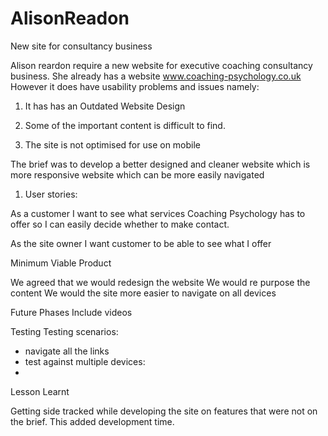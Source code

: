 # AlisonReadon
New site for consultancy business

Alison reardon require a new website for executive coaching consultancy business.   She already has a website www.coaching-psychology.co.uk
However it does have usability problems and issues namely:

1) It has has an Outdated Website Design 

2) Some of the important content is difficult to find.

3) The site is not optimised for use on mobile

The brief was to develop a better designed and cleaner website which is more responsive website which can be more easily navigated

1) User stories:

As a customer I want to see what services Coaching Psychology has to offer so I can easily decide whether to make contact.

As the site owner I want customer to be able to see what I offer

Minimum Viable Product

We agreed that we would redesign the website
We would re purpose the content 
We would the site more easier to navigate on all devices

Future Phases
Include videos

Testing
Testing scenarios:
 - navigate all the links
 - test against multiple devices:  
 - 


Lesson Learnt

Getting side tracked while developing the site on features that were not on the brief.  This added development time.


